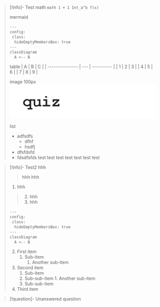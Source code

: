 
> [!info]- Test
> math
> `math 1 + 1 Int_a^b f(x)`
>
> mermaid
> ```mermaid
> ---
> config:
>  class:
>   hideEmptyMembersBox: true
> ---
> classDiagram
> 	A <-- B
> ```
>
>table
> | A            | B | C |
> | --------------- | --- | ---------- |
> | 1 | 2 | 3    |
> | 4 | 5 | 6    |
> | 7 | 8 | 9    |
>
> image 100px
> ![|100x0](assets/Pasted%20image%2020250514095205.png)
> 
> list
> - adfsdfs
>     - dfhf
> 	- hsdfj
> - dfsfdsfd
> - fdsdfsfds
> test
> 	test
> 		test
> 			test
> 		test
> 	test
> test


> [!info]- Test2
> hhh
> > hhh
> > hhh
>
> 1. hhh
> > 2. hhh
> > 3. hhh
> 
> ```mermaid
> ---
> config:
>  class:
>   hideEmptyMembersBox: true
> ---
> classDiagram
> 	A <-- B
> ```
> 2. First item
>    1. Sub-item
>        1. Another sub-item
> 3. Second item
>    1. Sub-item
>      2. Sub-sub-item
>        1. Another sub-item
>    3. Sub-sub-item
> 4. Third item

> [!question]- Unanswered question